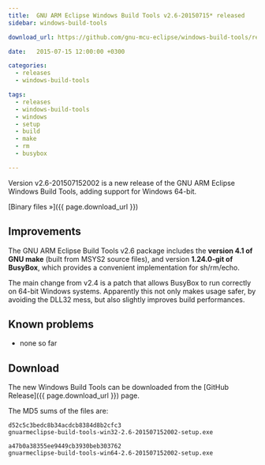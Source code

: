 ```yaml
---
title:  GNU ARM Eclipse Windows Build Tools v2.6-20150715* released
sidebar: windows-build-tools

download_url: https://github.com/gnu-mcu-eclipse/windows-build-tools/releases/tag/v2.6

date:   2015-07-15 12:00:00 +0300

categories:
  - releases
  - windows-build-tools

tags:
  - releases
  - windows-build-tools
  - windows
  - setup
  - build
  - make
  - rm
  - busybox

---
```


Version v2.6-201507152002 is a new release of the GNU ARM Eclipse Windows Build Tools, adding support for Windows 64-bit.

[Binary files »]({{ page.download_url }})

## Improvements

The GNU ARM Eclipse Build Tools v2.6 package includes the **version 4.1 of GNU make** (built from MSYS2 source files), and version **1.24.0-git of BusyBox**, which provides a convenient implementation for sh/rm/echo.

The main change from v2.4 is a patch that allows BusyBox to run correctly on 64-bit Windows systems. Apparently this not only makes usage safer, by avoiding the DLL32 mess, but also slightly improves build performances.

## Known problems

* none so far

## Download

The new Windows Build Tools can be downloaded from the [GitHub Release]({{ page.download_url }}) page.

The MD5 sums of the files are:

	d52c5c3bedc8b34acdcb8384d8b2cfc3
	gnuarmeclipse-build-tools-win32-2.6-201507152002-setup.exe

	a47b0a38355ee9449cb3930beb303762
	gnuarmeclipse-build-tools-win64-2.6-201507152002-setup.exe
